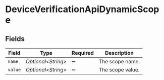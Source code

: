 # DeviceVerificationApiDynamicScope


## Fields

| Field               | Type                | Required            | Description         |
| ------------------- | ------------------- | ------------------- | ------------------- |
| `name`              | *Optional\<String>* | :heavy_minus_sign:  | The scope name.     |
| `value`             | *Optional\<String>* | :heavy_minus_sign:  | The scope value.    |